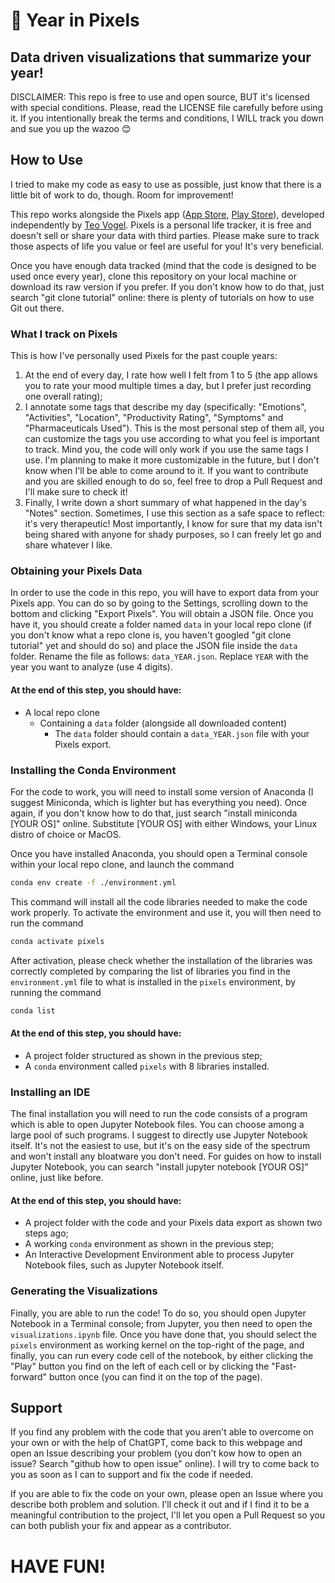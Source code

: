 # 📆 Year in Pixels
## Data driven visualizations that summarize your year!

DISCLAIMER: This repo is free to use and open source, BUT it's licensed with special conditions. Please, read the LICENSE file carefully before using it. If you intentionally break the terms and conditions, I WILL track you down and sue you up the wazoo 😊

## How to Use

I tried to make my code as easy to use as possible, just know that there is a little bit of work to do, though. Room for improvement!

This repo works alongside the Pixels app ([App Store](https://apps.apple.com/us/app/mood-tracker-by-pixels/id1668460700), [Play Store](https://play.google.com/store/apps/details?id=ar.teovogel.yip)), developed independently by [Teo Vogel](https://teovogel.me/). Pixels is a personal life tracker, it is free and doesn't sell or share your data with third parties. Please make sure to track those aspects of life you value or feel are useful for you! It's very beneficial. 

Once you have enough data tracked (mind that the code is designed to be used once every year), clone this repository on your local machine or download its raw version if you prefer. If you don't know how to do that, just search "git clone tutorial" online: there is plenty of tutorials on how to use Git out there.

### What I track on Pixels

This is how I've personally used Pixels for the past couple years:
1. At the end of every day, I rate how well I felt from 1 to 5 (the app allows you to rate your mood multiple times a day, but I prefer just recording one overall rating);
2. I annotate some tags that describe my day (specifically: "Emotions", "Activities", "Location", "Productivity Rating", "Symptoms" and "Pharmaceuticals Used"). This is the most personal step of them all, you can customize the tags you use according to what you feel is important to track. Mind you, the code will only work if you use the same tags I use. I'm planning to make it more customizable in the future, but I don't know when I'll be able to come around to it. If you want to contribute and you are skilled enough to do so, feel free to drop a Pull Request and I'll make sure to check it!
3. Finally, I write down a short summary of what happened in the day's "Notes" section. Sometimes, I use this section as a safe space to reflect: it's very therapeutic! Most importantly, I know for sure that my data isn't being shared with anyone for shady purposes, so I can freely let go and share whatever I like.

### Obtaining your Pixels Data

In order to use the code in this repo, you will have to export data from your Pixels app. You can do so by going to the Settings, scrolling down to the bottom and clicking "Export Pixels". You will obtain a JSON file. Once you have it, you should create a folder named `data` in your local repo clone (if you don't know what a repo clone is, you haven't googled "git clone tutorial" yet and should do so) and place the JSON file inside the `data` folder. Rename the file as follows: `data_YEAR.json`. Replace `YEAR` with the year you want to analyze (use 4 digits).

#### At the end of this step, you should have:

- A local repo clone
    - Containing a `data` folder (alongside all downloaded content)
        - The `data` folder should contain a `data_YEAR.json` file with your Pixels export.

### Installing the Conda Environment

For the code to work, you will need to install some version of Anaconda (I suggest Miniconda, which is lighter but has everything you need). Once again, if you don't know how to do that, just search "install miniconda [YOUR OS]" online. Substitute [YOUR OS] with either Windows, your Linux distro of choice or MacOS.

Once you have installed Anaconda, you should open a Terminal console within your local repo clone, and launch the command

```bash
conda env create -f ./environment.yml
```

This command will install all the code libraries needed to make the code work properly. To activate the environment and use it, you will then need to run the command

```bash
conda activate pixels
```
After activation, please check whether the installation of the libraries was correctly completed by comparing the list of libraries you find in the `environment.yml` file to what is installed in the `pixels` environment, by running the command

```bash
conda list
```

#### At the end of this step, you should have:

- A project folder structured as shown in the previous step;
- A `conda` environment called `pixels` with 8 libraries installed.

### Installing an IDE

The final installation you will need to run the code consists of a program which is able to open Jupyter Notebook files. You can choose among a large pool of such programs. I suggest to directly use Jupyter Notebook itself. It's not the easiest to use, but it's on the easy side of the spectrum and won't install any bloatware you don't need. For guides on how to install Jupyter Notebook, you can search "install jupyter notebook [YOUR OS]" online, just like before.

#### At the end of this step, you should have:

- A project folder with the code and your Pixels data export as shown two steps ago;
- A working `conda` environment as shown in the previous step;
- An Interactive Development Environment able to process Jupyter Notebook files, such as Jupyter Notebook itself.

### Generating the Visualizations

Finally, you are able to run the code! To do so, you should open Jupyter Notebook in a Terminal console; from Jupyter, you then need to open the `visualizations.ipynb` file. Once you have done that, you should select the `pixels` environment as working kernel on the top-right of the page, and finally, you can run every code cell of the notebook, by either clicking the "Play" button you find on the left of each cell or by clicking the "Fast-forward" button once (you can find it on the top of the page).

## Support

If you find any problem with the code that you aren't able to overcome on your own or with the help of ChatGPT, come back to this webpage and open an Issue describing your problem (you don't kow how to open an issue? Search "github how to open issue" online). I will try to come back to you as soon as I can to support and fix the code if needed.

If you are able to fix the code on your own, please open an Issue where you describe both problem and solution. I'll check it out and if I find it to be a meaningful contribution to the project, I'll let you open a Pull Request so you can both publish your fix and appear as a contributor.

# HAVE FUN!